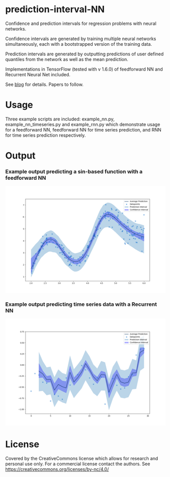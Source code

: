 # prediction-interval-NN
Confidence and prediction intervals for regression problems with neural networks. 

Confidence intervals are generated by training multiple neural networks simultaneously, each with a bootstrapped version of the training data. 

Prediction intervals are generated by outputting predictions of user defined quantiles from the network as well as the mean prediction.

Implementations in TensorFlow (tested with v 1.6.0) of feedforward NN and Recurrent Neural Net included. 

See [blog](www.economai.com) for details. Papers to follow.

# Usage

Three example scripts are included: example_nn.py, example_nn_timeseries.py and example_rnn.py which demonstrate usage for a feedforward NN, feedforward NN for time series prediction, and RNN for time series prediction respectively. 

# Output

### Example output predicting a sin-based function with a feedforward NN
![Example output](Figure_2.png?raw=true "Example output")

### Example output predicting time series data with a Recurrent NN
![Example output](Figure_1.png?raw=true "Example output")

# License
Covered by the CreativeCommons license which allows for research and personal use only. For a commercial license contact the authors. See https://creativecommons.org/licenses/by-nc/4.0/

